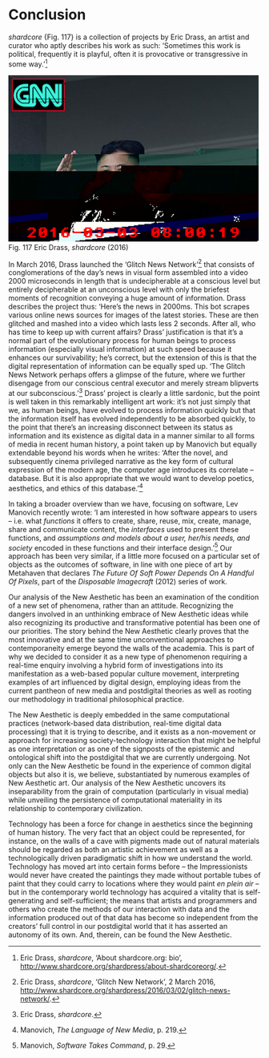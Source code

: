 # <span id="_Toc321914221" class="anchor"><span id="_Toc321914115" class="anchor"></span></span>Conclusion

*shardcore* {Fig. 117} is a collection of projects by Eric Drass, an
artist and curator who aptly describes his work as such: ‘Sometimes this
work is political, frequently it is playful, often it is provocative or
transgressive in some way.’[^1] 

![](img/Fig117.tiff)   
Fig. 117 Eric Drass, *shardcore* (2016)

In March 2016, Drass launched the
‘Glitch News Network’[^2] that consists of conglomerations of the day’s
news in visual form assembled into a video 2000 microseconds in length
that is undecipherable at a conscious level but entirely decipherable at
an unconscious level with only the briefest moments of recognition
conveying a huge amount of information. Drass describes the project
thus: ‘Here’s the news in 2000ms. This bot scrapes various online news
sources for images of the latest stories. These are then glitched and
mashed into a video which lasts less 2 seconds. After all, who has time
to keep up with current affairs? Drass’ justification is that it’s a
normal part of the evolutionary process for human beings to process
information (especially visual information) at such speed because it
enhances our survivability; he’s correct, but the extension of this is
that the digital representation of information can be equally sped up.
‘The Glitch News Network perhaps offers a glimpse of the future, where
we further disengage from our conscious central executor and merely
stream blipverts at our subconscious.’[^3] Drass’ project is clearly a
little sardonic, but the point is well taken in this remarkably
intelligent art work: it’s not just simply that we, as human beings,
have evolved to process information quickly but that the information
itself has evolved independently to be absorbed quickly, to the point
that there’s an increasing disconnect between its status as information
and its existence as digital data in a manner similar to all forms of
media in recent human history, a point taken up by Manovich but equally
extendable beyond his words when he writes: ‘After the novel, and
subsequently cinema privileged narrative as the key form of cultural
expression of the modern age, the computer age introduces its correlate
– database. But it is also appropriate that we would want to develop
poetics, aesthetics, and ethics of this database.’[^4]

In taking a broader overview than we have, focusing on software, Lev
Manovich recently wrote: ‘I am interested in how software appears to
users – i.e. what *functions* it offers to create, share, reuse, mix,
create, manage, share and communicate content, the *interfaces* used to
present these functions, and *assumptions and models about a user,
her/his needs, and society* encoded in these functions and their
interface design.’[^5] Our approach has been very similar, if a little
more focused on a particular set of objects as the outcomes of software,
in line with one piece of art by Metahaven that declares *The Future Of
Soft Power Depends On A Handful Of Pixels*, part of the *Disposable
Imagecraft* (2012) series of work.

Our analysis of the New Aesthetic has been an examination of the
condition of a new set of phenomena, rather than an attitude.
Recognizing the dangers involved in an unthinking embrace of New
Aesthetic ideas while also recognizing its productive and transformative
potential has been one of our priorities. The story behind the New
Aesthetic clearly proves that the most innovative and at the same time
unconventional approaches to contemporaneity emerge beyond the walls of
the academia. This is part of why we decided to consider it as a new
type of phenomenon requiring a real-time enquiry involving a hybrid form
of investigations into its manifestation as a web-based popular culture
movement, interpreting examples of art influenced by digital design,
employing ideas from the current pantheon of new media and postdigital
theories as well as rooting our methodology in traditional philosophical
practice.

The New Aesthetic is deeply embedded in the same computational practices
(network-based data distribution, real-time digital data processing)
that it is trying to describe, and it exists as a non-movement or
approach for increasing society-technology interaction that might be
helpful as one interpretation or as one of the signposts of the
epistemic and ontological shift into the postdigital that we are
currently undergoing. Not only can the New Aesthetic be found in the
experience of common digital objects but also it is, we believe,
substantiated by numerous examples of New Aesthetic art. Our analysis of
the New Aesthetic uncovers its inseparability from the grain of
computation (particularly in visual media) while unveiling the
persistence of computational materiality in its relationship to
contemporary civilization.

Technology has been a force for change in aesthetics since the beginning
of human history. The very fact that an object could be represented, for
instance, on the walls of a cave with pigments made out of natural
materials should be regarded as both an artistic achievement as well as
a technologically driven paradigmatic shift in how we understand the
world. Technology has moved art into certain forms before – the
Impressionists would never have created the paintings they made without
portable tubes of paint that they could carry to locations where they
would paint *en plein air* – but in the contemporary world technology
has acquired a vitality that is self-generating and self-sufficient; the
means that artists and programmers and others who create the methods of
our interaction with data and the information produced out of that data
has become so independent from the creators’ full control in our
postdigital world that it has asserted an autonomy of its own. And,
therein, can be found the New Aesthetic.

[^1]: Eric Drass, *shardcore*, ‘About shardcore.org: bio’,
    http://www.shardcore.org/shardpress/about-shardcoreorg/.

[^2]: Eric Drass, *shardcore*, ‘Glitch New Network’, 2 March 2016,
    http://www.shardcore.org/shardpress/2016/03/02/glitch-news-network/.

[^3]: Eric Drass, *shardcore*.

[^4]: Manovich, *The Language of New Media*, p. 219.

[^5]: Manovich, *Software Takes Command*, p. 29.






